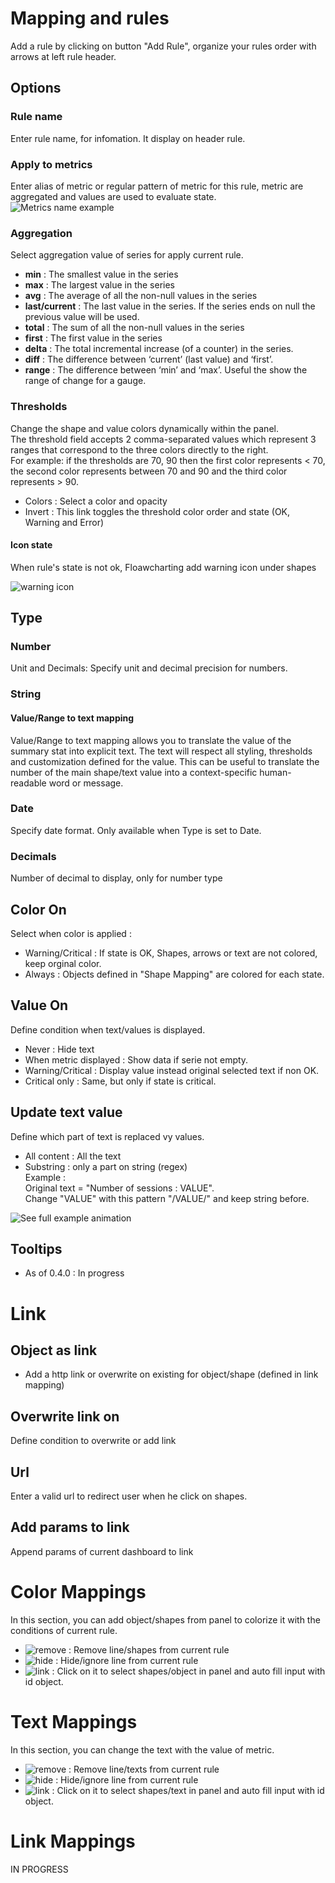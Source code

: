 # Mapping and rules
Add a rule by clicking on button "Add Rule", organize your rules order with arrows at left rule header.

## Options
### Rule name
  Enter rule name, for infomation. It display on header rule.

### Apply to metrics 
  Enter alias of metric or regular pattern of metric for this rule, metric are aggregated and values are used to evaluate state.  
  ![Metrics name example](images/mp_metrics_name.png)

### Aggregation
  Select aggregation value of series for apply current rule.

  - **min** : The smallest value in the series
  - **max** : The largest value in the series
  - **avg** : The average of all the non-null values in the series
  - **last/current** : The last value in the series. If the series ends on null the previous value will be used.
  - **total** : The sum of all the non-null values in the series
  - **first** : The first value in the series
  - **delta** : The total incremental increase (of a counter) in the series.
  - **diff** : The difference between ‘current’ (last value) and ‘first’.
  - **range** : The difference between ‘min’ and ‘max’. Useful the show the range of change for a gauge.

### Thresholds
  Change the shape and value colors dynamically within the panel.  
  The threshold field accepts 2 comma-separated values which represent 3 ranges that correspond to the three colors directly to the right.  
  For example: if the thresholds are 70, 90 then the first color represents < 70, the second color represents between 70 and 90 and the third color represents > 90.

  - Colors : Select a color and opacity
  - Invert : This link toggles the threshold color order and state (OK, Warning and Error)

#### Icon state
When rule's state is not ok, Floawcharting add warning icon under shapes

![warning icon](images/mapping_iconstate_ani.png)

## Type
### Number
  Unit and Decimals: Specify unit and decimal precision for numbers.

### String
#### Value/Range to text mapping
  Value/Range to text mapping allows you to translate the value of the summary stat into explicit text. The text will respect all styling, thresholds and customization defined for the value. This can be useful to translate the number of the main shape/text value into a context-specific human-readable word or message.

### Date
  Specify date format. Only available when Type is set to Date.

### Decimals
  Number of decimal to display, only for number type

## Color On
  Select when color is applied :
  - Warning/Critical : If state is OK, Shapes, arrows or text are not colored, keep orginal color.
  - Always : Objects defined in "Shape Mapping" are colored for each state.

## Value On
  Define condition when text/values is displayed.
  - Never : Hide text
  - When metric displayed : Show data if serie not empty.
  - Warning/Critical : Display value instead original selected text if non OK.
  - Critical only : Same, but only if state is critical.

## Update text value
  Define which part of text is replaced vy values.
  - All content : All the text
  - Substring : only a part on string (regex)  
      Example :  
        Original text = "Number of sessions : VALUE".  
        Change "VALUE" with this pattern "/VALUE/" and keep string before.  

![See full example animation](images/example_text_pattern.png)


## Tooltips
  - As of 0.4.0 : In progress

# Link

## Object as link
  - Add a http link or overwrite on existing for object/shape (defined in link mapping)

## Overwrite link on
Define condition to overwrite or add link

## Url
Enter a valid url to redirect user when he click on shapes.

## Add params to link
Append params of current dashboard to link

# Color Mappings
In this section, you can add object/shapes from panel to colorize it with the conditions of current rule.

  - ![remove](images/fa-remove.png) : Remove line/shapes from current rule
  - ![hide](images/fa-hide.png) : Hide/ignore line from current rule
  - ![link](images/fa-link.png) : Click on it to select shapes/object in panel and auto fill input with id object.


# Text Mappings
In this section, you can change the text with the value of metric.

  - ![remove](images/fa-remove.png) : Remove line/texts from current rule
  - ![hide](images/fa-hide.png) : Hide/ignore line from current rule
  - ![link](images/fa-link.png) : Click on it to select shapes/text in panel and auto fill input with id object.


# Link Mappings
IN PROGRESS